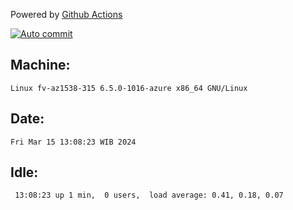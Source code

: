 Powered by [Github Actions](https://github.com/features/actions)

[![Auto commit](https://github.com/hiage/workstation/workflows/Auto%20commit/badge.svg)](https://github.com/hiage/workstation/actions?query=workflow%3A%22Auto+commit%22)

## Machine:
```
Linux fv-az1538-315 6.5.0-1016-azure x86_64 GNU/Linux
```
## Date:
```
Fri Mar 15 13:08:23 WIB 2024
```
## Idle:
```
 13:08:23 up 1 min,  0 users,  load average: 0.41, 0.18, 0.07
```

